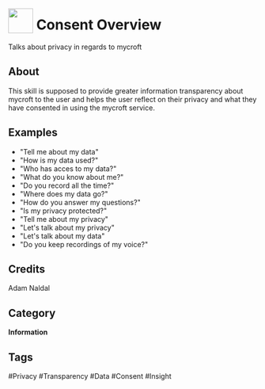 # <img src="https://raw.githack.com/FortAwesome/Font-Awesome/master/svgs/solid/eye.svg" card_color="#FEE255" width="50" height="50" style="vertical-align:bottom"/> Consent Overview
Talks about privacy in regards to mycroft

## About
This skill is supposed to provide greater information transparency about mycroft to the user and helps the user reflect on their privacy and what they have consented in using the mycroft service.

## Examples
* "Tell me about my data"
* "How is my data used?"
* "Who has acces to my data?"
* "What do you know about me?"
* "Do you record all the time?"
* "Where does my data go?"
* "How do you answer my questions?"
* "Is my privacy protected?"
* "Tell me about my privacy"
* "Let's talk about my privacy"
* "Let's talk about my data"
* "Do you keep recordings of my voice?"

## Credits
Adam Naldal

## Category
**Information**

## Tags
#Privacy
#Transparency
#Data
#Consent
#Insight

